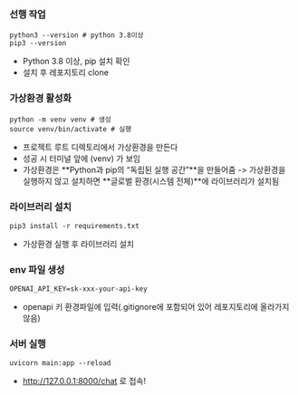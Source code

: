 
### 선행 작업
```
python3 --version # python 3.8이상
pip3 --version
```
- Python 3.8 이상, pip 설치 확인
- 설치 후 레포지토리 clone

### 가상환경 활성화
```
python -m venv venv # 생성
source venv/bin/activate # 실행
```
- 프로젝트 루트 디렉토리에서 가상환경을 만든다
- 성공 시 터미널 앞에 (venv) 가 보임
- 가상환경은 **Python과 pip의 “독립된 실행 공간”**을 만들어줌 -> 가상환경을 실행하지 않고 설치하면 **글로벌 환경(시스템 전체)**에 라이브러리가 설치됨

### 라이브러리 설치
```
pip3 install -r requirements.txt
```
- 가상환경 실행 후 라이브러리 설치

### env 파일 생성 
```
OPENAI_API_KEY=sk-xxx-your-api-key
```
- openapi 키 환경파일에 입력(.gitignore에 포함되어 있어 레포지토리에 올라가지않음)

### 서버 실행
```
uvicorn main:app --reload
```
- http://127.0.0.1:8000/chat 로 접속!